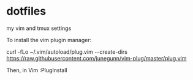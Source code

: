 # dotfiles

my vim and tmux settings

To install the vim plugin manager:

curl -fLo ~/.vim/autoload/plug.vim --create-dirs \
    https://raw.githubusercontent.com/junegunn/vim-plug/master/plug.vim
    
Then, in Vim :PlugInstall
